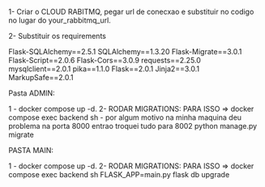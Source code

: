1- Criar o CLOUD RABITMQ, pegar url de conecxao e substituir no codigo no lugar do your_rabbitmq_url.

2- Substituir os requirements 

Flask-SQLAlchemy==2.5.1
SQLAlchemy==1.3.20
Flask-Migrate==3.0.1
Flask-Script==2.0.6
Flask-Cors==3.0.9
requests==2.25.0
mysqlclient==2.0.1
pika==1.1.0
Flask==2.0.1
Jinja2==3.0.1
MarkupSafe==2.0.1


Pasta ADMIN:

1 - docker compose up  -d.
2- RODAR MIGRATIONS: PARA ISSO =>
	docker compose exec backend sh
	- por algum motivo na minha maquina deu problema na porta 8000 entrao troquei tudo para 8002
	python manage.py migrate


PASTA MAIN:

1 - docker compose up  -d.
2- RODAR MIGRATIONS: PARA ISSO =>
	docker compose exec backend sh
	FLASK_APP=main.py flask db upgrade

